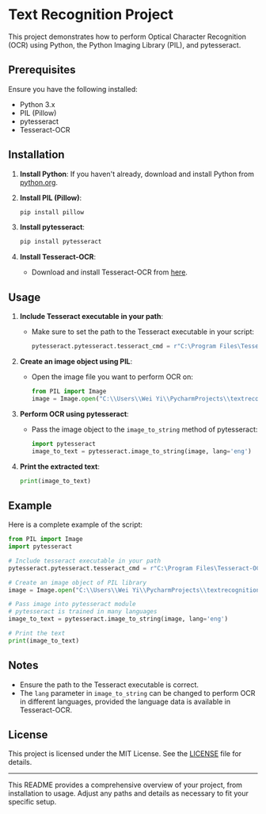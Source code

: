 
# Text Recognition Project

This project demonstrates how to perform Optical Character Recognition (OCR) using Python, the Python Imaging Library (PIL), and pytesseract.

## Prerequisites

Ensure you have the following installed:

- Python 3.x
- PIL (Pillow)
- pytesseract
- Tesseract-OCR

## Installation

1. **Install Python**: If you haven't already, download and install Python from [python.org](https://www.python.org/downloads/).

2. **Install PIL (Pillow)**:
   ```sh
   pip install pillow
   ```

3. **Install pytesseract**:
   ```sh
   pip install pytesseract
   ```

4. **Install Tesseract-OCR**:
   - Download and install Tesseract-OCR from [here](https://github.com/UB-Mannheim/tesseract/wiki).

## Usage

1. **Include Tesseract executable in your path**:
   - Make sure to set the path to the Tesseract executable in your script:
     ```python
     pytesseract.pytesseract.tesseract_cmd = r"C:\Program Files\Tesseract-OCR\tesseract.exe"
     ```

2. **Create an image object using PIL**:
   - Open the image file you want to perform OCR on:
     ```python
     from PIL import Image
     image = Image.open("C:\\Users\\Wei Yi\\PycharmProjects\\textrecognition\\text.jpg")
     ```

3. **Perform OCR using pytesseract**:
   - Pass the image object to the `image_to_string` method of pytesseract:
     ```python
     import pytesseract
     image_to_text = pytesseract.image_to_string(image, lang='eng')
     ```

4. **Print the extracted text**:
   ```python
   print(image_to_text)
   ```

## Example

Here is a complete example of the script:

```python
from PIL import Image
import pytesseract

# Include tesseract executable in your path
pytesseract.pytesseract.tesseract_cmd = r"C:\Program Files\Tesseract-OCR\tesseract.exe"

# Create an image object of PIL library
image = Image.open("C:\\Users\\Wei Yi\\PycharmProjects\\textrecognition\\text.jpg")

# Pass image into pytesseract module
# pytesseract is trained in many languages
image_to_text = pytesseract.image_to_string(image, lang='eng')

# Print the text
print(image_to_text)
```

## Notes

- Ensure the path to the Tesseract executable is correct.
- The `lang` parameter in `image_to_string` can be changed to perform OCR in different languages, provided the language data is available in Tesseract-OCR.

## License

This project is licensed under the MIT License. See the [LICENSE](LICENSE) file for details.

---

This README provides a comprehensive overview of your project, from installation to usage. Adjust any paths and details as necessary to fit your specific setup.
